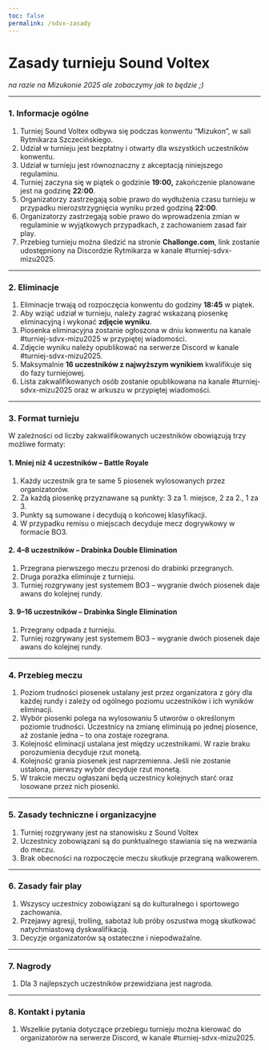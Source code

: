 ```yaml
---
toc: false
permalink: /sdvx-zasady
---
```


# Zasady turnieju Sound Voltex

*na razie na Mizukonie 2025 ale zobaczymy jak to będzie ;)*

------



### **1. Informacje ogólne**

1. Turniej Sound Voltex odbywa się podczas konwentu “Mizukon”, w sali Rytmikarza Szczecińskiego.
2. Udział w turnieju jest bezpłatny i otwarty dla wszystkich uczestników konwentu.
3. Udział w turnieju jest równoznaczny z akceptacją niniejszego regulaminu.
4. Turniej zaczyna się w piątek o godzinie **19:00,** zakończenie planowane jest na godzinę **22:00**.
5. Organizatorzy zastrzegają sobie prawo do wydłużenia czasu turnieju w przypadku nierozstrzygnięcia wyniku przed godziną **22:00**.
6. Organizatorzy zastrzegają sobie prawo do wprowadzenia zmian w regulaminie w wyjątkowych przypadkach, z zachowaniem zasad fair play.
7. Przebieg turnieju można śledzić na stronie **Challonge.com**, link zostanie udostępniony na Discordzie Rytmikarza w kanale #turniej-sdvx-mizu2025.



------



### **2. Eliminacje**

1. Eliminacje trwają od rozpoczęcia konwentu do godziny **18:45** w piątek.
2. Aby wziąć udział w turnieju, należy zagrać wskazaną piosenkę eliminacyjną i wykonać **zdjęcie wyniku**.
3. Piosenka eliminacyjna zostanie ogłoszona w dniu konwentu na kanale #turniej-sdvx-mizu2025 w przypiętej wiadomości.
4. Zdjęcie wyniku należy opublikować na serwerze Discord w kanale #turniej-sdvx-mizu2025.
5. Maksymalnie **16 uczestników z najwyższym wynikiem** kwalifikuje się do fazy turniejowej.
6. Lista zakwalifikowanych osób zostanie opublikowana na kanale #turniej-sdvx-mizu2025 oraz w arkuszu w przypiętej wiadomości.



------



### **3. Format turnieju**

W zależności od liczby zakwalifikowanych uczestników obowiązują trzy możliwe formaty:

#### **1. Mniej niż 4 uczestników –** **Battle Royale**

1. Każdy uczestnik gra te same 5 piosenek wylosowanych przez organizatorów.
2. Za każdą piosenkę przyznawane są punkty: 3 za 1. miejsce, 2 za 2., 1 za 3.
3. Punkty są sumowane i decydują o końcowej klasyfikacji.
4. W przypadku remisu o miejscach decyduje mecz dogrywkowy w formacie BO3.

#### **2. 4–8 uczestników –** **Drabinka Double Elimination**

1. Przegrana pierwszego meczu przenosi do drabinki przegranych.
2. Druga porażka eliminuje z turnieju.
3. Turniej rozgrywany jest systemem BO3 – wygranie dwóch piosenek daje awans do kolejnej rundy.

#### **3. 9–16 uczestników –** **Drabinka Single Elimination**

1. Przegrany odpada z turnieju.
2. Turniej rozgrywany jest systemem BO3 – wygranie dwóch piosenek daje awans do kolejnej rundy.



------



### **4. Przebieg meczu**

1. Poziom trudności piosenek ustalany jest przez organizatora z góry dla każdej rundy i zależy od ogólnego poziomu uczestników i ich wyników eliminacji.
2. Wybór piosenki polega na wylosowaniu 5 utworów o określonym poziomie trudności. Uczestnicy na zmianę eliminują po jednej piosence, aż zostanie jedna – to ona zostaje rozegrana.
3. Kolejność eliminacji ustalana jest między uczestnikami. W razie braku porozumienia decyduje rzut monetą.
4. Kolejność grania piosenek jest naprzemienna. Jeśli nie zostanie ustalona, pierwszy wybór decyduje rzut monetą.
5. W trakcie meczu ogłaszani będą uczestnicy kolejnych starć oraz losowane przez nich piosenki.



------



### **5. Zasady techniczne i organizacyjne**

1. Turniej rozgrywany jest na stanowisku z Sound Voltex
2. Uczestnicy zobowiązani są do punktualnego stawiania się na wezwania do meczu.
3. Brak obecności na rozpoczęcie meczu skutkuje przegraną walkowerem.



------



### **6. Zasady fair play**

1. Wszyscy uczestnicy zobowiązani są do kulturalnego i sportowego zachowania.
2. Przejawy agresji, trolling, sabotaż lub próby oszustwa mogą skutkować natychmiastową dyskwalifikacją.
3. Decyzje organizatorów są ostateczne i niepodważalne.



------



### **7. Nagrody**

1. Dla 3 najlepszych uczestników przewidziana jest nagroda.



------



### **8. Kontakt i pytania**

1. Wszelkie pytania dotyczące przebiegu turnieju można kierować do organizatorów na serwerze Discord, w kanale #turniej-sdvx-mizu2025.

